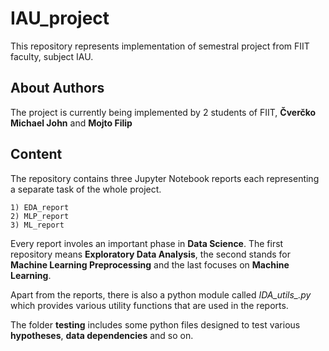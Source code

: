 # IAU_project

This repository represents implementation of semestral project from FIIT faculty, subject IAU.

## About Authors

The project is currently being implemented by 2 students of FIIT, __Čverčko Michael John__ and __Mojto Filip__

## Content

The repository contains three Jupyter Notebook reports each representing a separate task of the whole project.

    1) EDA_report
    2) MLP_report
    3) ML_report

Every report involes an important phase in __Data Science__. The first repository means __Exploratory Data Analysis__, the second stands for __Machine Learning Preprocessing__ and the last focuses on __Machine Learning__.

Apart from the reports, there is also a python module called *IDA_utils_.py* which provides various utility functions that are used in the reports.

The folder __testing__ includes some python files designed to test various __hypotheses__, __data dependencies__ and so on.
